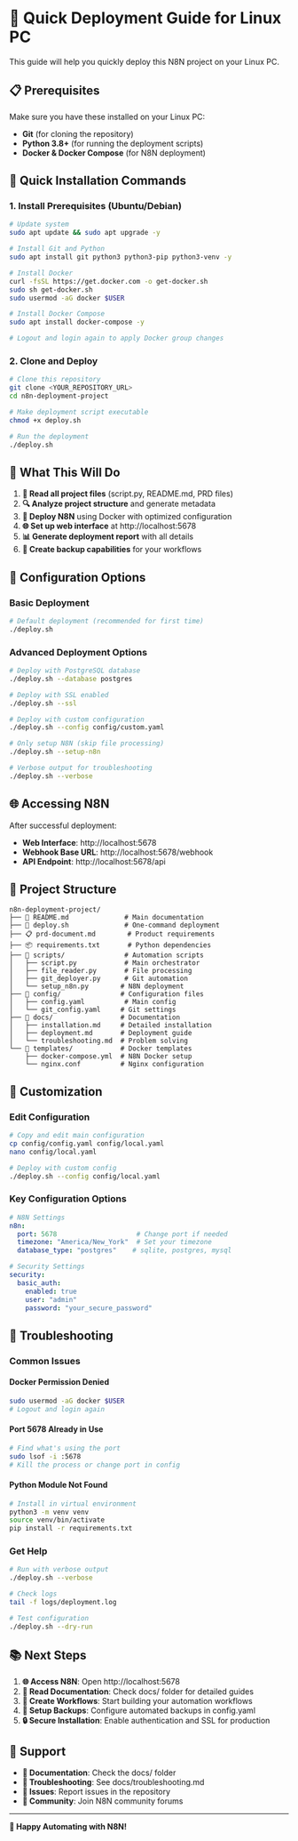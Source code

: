 # 🚀 Quick Deployment Guide for Linux PC

This guide will help you quickly deploy this N8N project on your Linux PC.

## 📋 Prerequisites

Make sure you have these installed on your Linux PC:
- **Git** (for cloning the repository)
- **Python 3.8+** (for running the deployment scripts)
- **Docker & Docker Compose** (for N8N deployment)

## 🔧 Quick Installation Commands

### 1. Install Prerequisites (Ubuntu/Debian)
```bash
# Update system
sudo apt update && sudo apt upgrade -y

# Install Git and Python
sudo apt install git python3 python3-pip python3-venv -y

# Install Docker
curl -fsSL https://get.docker.com -o get-docker.sh
sudo sh get-docker.sh
sudo usermod -aG docker $USER

# Install Docker Compose
sudo apt install docker-compose -y

# Logout and login again to apply Docker group changes
```

### 2. Clone and Deploy
```bash
# Clone this repository
git clone <YOUR_REPOSITORY_URL>
cd n8n-deployment-project

# Make deployment script executable
chmod +x deploy.sh

# Run the deployment
./deploy.sh
```

## 🎯 What This Will Do

1. **📖 Read all project files** (script.py, README.md, PRD files)
2. **🔍 Analyze project structure** and generate metadata
3. **🐳 Deploy N8N** using Docker with optimized configuration
4. **🌐 Set up web interface** at http://localhost:5678
5. **📊 Generate deployment report** with all details
6. **💾 Create backup capabilities** for your workflows

## 🔧 Configuration Options

### Basic Deployment
```bash
# Default deployment (recommended for first time)
./deploy.sh
```

### Advanced Deployment Options
```bash
# Deploy with PostgreSQL database
./deploy.sh --database postgres

# Deploy with SSL enabled
./deploy.sh --ssl

# Deploy with custom configuration
./deploy.sh --config config/custom.yaml

# Only setup N8N (skip file processing)
./deploy.sh --setup-n8n

# Verbose output for troubleshooting
./deploy.sh --verbose
```

## 🌐 Accessing N8N

After successful deployment:
- **Web Interface**: http://localhost:5678
- **Webhook Base URL**: http://localhost:5678/webhook
- **API Endpoint**: http://localhost:5678/api

## 📁 Project Structure

```
n8n-deployment-project/
├── 📄 README.md              # Main documentation
├── 🚀 deploy.sh              # One-command deployment
├── 📋 prd-document.md        # Product requirements
├── 📦 requirements.txt       # Python dependencies
├── 📁 scripts/               # Automation scripts
│   ├── script.py            # Main orchestrator
│   ├── file_reader.py       # File processing
│   ├── git_deployer.py      # Git automation
│   └── setup_n8n.py        # N8N deployment
├── 📁 config/               # Configuration files
│   ├── config.yaml          # Main config
│   └── git_config.yaml     # Git settings
├── 📁 docs/                 # Documentation
│   ├── installation.md     # Detailed installation
│   ├── deployment.md       # Deployment guide
│   └── troubleshooting.md  # Problem solving
└── 📁 templates/            # Docker templates
    ├── docker-compose.yml  # N8N Docker setup
    └── nginx.conf          # Nginx configuration
```

## 🔧 Customization

### Edit Configuration
```bash
# Copy and edit main configuration
cp config/config.yaml config/local.yaml
nano config/local.yaml

# Deploy with custom config
./deploy.sh --config config/local.yaml
```

### Key Configuration Options
```yaml
# N8N Settings
n8n:
  port: 5678                    # Change port if needed
  timezone: "America/New_York"  # Set your timezone
  database_type: "postgres"    # sqlite, postgres, mysql

# Security Settings
security:
  basic_auth:
    enabled: true
    user: "admin"
    password: "your_secure_password"
```

## 🚨 Troubleshooting

### Common Issues

#### Docker Permission Denied
```bash
sudo usermod -aG docker $USER
# Logout and login again
```

#### Port 5678 Already in Use
```bash
# Find what's using the port
sudo lsof -i :5678
# Kill the process or change port in config
```

#### Python Module Not Found
```bash
# Install in virtual environment
python3 -m venv venv
source venv/bin/activate
pip install -r requirements.txt
```

### Get Help
```bash
# Run with verbose output
./deploy.sh --verbose

# Check logs
tail -f logs/deployment.log

# Test configuration
./deploy.sh --dry-run
```

## 📚 Next Steps

1. **🌐 Access N8N**: Open http://localhost:5678
2. **📖 Read Documentation**: Check docs/ folder for detailed guides
3. **🔧 Create Workflows**: Start building your automation workflows
4. **💾 Setup Backups**: Configure automated backups in config.yaml
5. **🔒 Secure Installation**: Enable authentication and SSL for production

## 🤝 Support

- **📖 Documentation**: Check the docs/ folder
- **🔧 Troubleshooting**: See docs/troubleshooting.md
- **💬 Issues**: Report issues in the repository
- **📧 Community**: Join N8N community forums

---

**🎉 Happy Automating with N8N!**